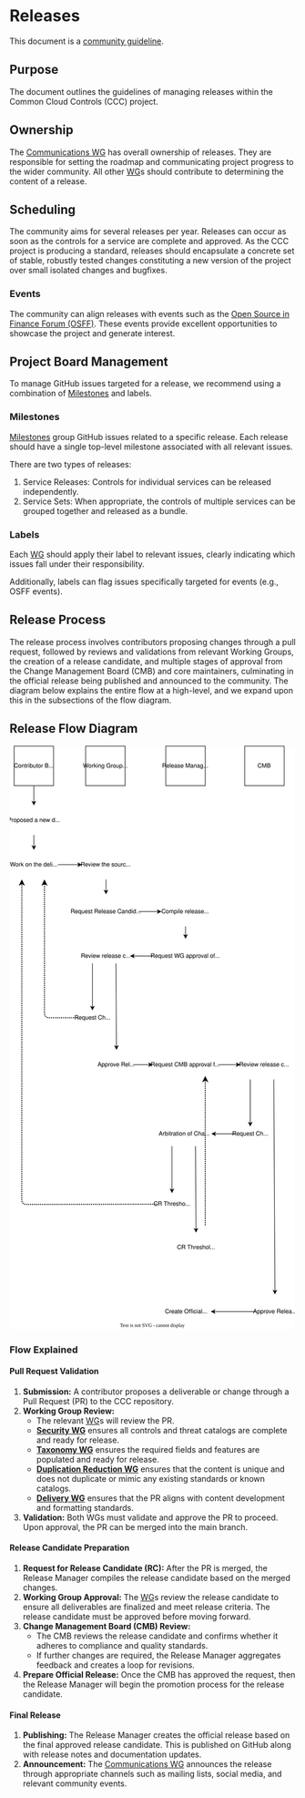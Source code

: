 # Releases

This document is a [community guideline].

## Purpose

The document outlines the guidelines of managing releases within the Common Cloud Controls (CCC) project.

## Ownership

The [Communications WG] has overall ownership of releases. They are responsible for setting the roadmap and communicating project progress to the wider community. All other [WG]s should contribute to determining the content of a release.

## Scheduling

The community aims for several releases per year. Releases can occur as soon as the controls for a service are complete and approved. As the CCC project is producing a standard, releases should encapsulate a concrete set of stable, robustly tested changes constituting a new version of the project over small isolated changes and bugfixes.

### Events

The community can align releases with events such as the [Open Source in Finance Forum (OSFF)](https://events.linuxfoundation.org/open-source-finance-forum/). These events provide excellent opportunities to showcase the project and generate interest.

## Project Board Management

To manage GitHub issues targeted for a release, we recommend using a combination of [Milestones] and labels.

### Milestones

[Milestones] group GitHub issues related to a specific release. Each release should have a single top-level milestone associated with all relevant issues.

There are two types of releases:

1. Service Releases: Controls for individual services can be released independently.
2. Service Sets: When appropriate, the controls of multiple services can be grouped together and released as a bundle.

### Labels

Each [WG] should apply their label to relevant issues, clearly indicating which issues fall under their responsibility.

Additionally, labels can flag issues specifically targeted for events (e.g., OSFF events).

## Release Process

The release process involves contributors proposing changes through a pull request, followed by reviews and validations from relevant Working Groups, the creation of a release candidate, and multiple stages of approval from the Change Management Board (CMB) and core maintainers, culminating in the official release being published and announced to the community. The diagram below explains the entire flow at a high-level, and we expand upon this in the subsections of the flow diagram.

## Release Flow Diagram

![Release Flow Diagram](./imgs/release-process.drawio.svg)

### Flow Explained

#### Pull Request Validation

1. **Submission:** A contributor proposes a deliverable or change through a Pull Request (PR) to the CCC repository.
2. **Working Group Review:**
   - The relevant [WG]s will review the PR.
   - **[Security WG]** ensures all controls and threat catalogs are complete and ready for release.
   - **[Taxonomy WG]** ensures the required fields and features are populated and ready for release.
   - **[Duplication Reduction WG]** ensures that the content is unique and does not duplicate or mimic any existing standards or known catalogs.
   - **[Delivery WG]** ensures that the PR aligns with content development and formatting standards.
3. **Validation:** Both WGs must validate and approve the PR to proceed. Upon approval, the PR can be merged into the main branch.

#### Release Candidate Preparation

1. **Request for Release Candidate (RC):** After the PR is merged, the Release Manager compiles the release candidate based on the merged changes.
2. **Working Group Approval:** The [WG]s review the release candidate to ensure all deliverables are finalized and meet release criteria. The release candidate must be approved before moving forward.
3. **Change Management Board (CMB) Review:**
   - The CMB reviews the release candidate and confirms whether it adheres to compliance and quality standards.
   - If further changes are required, the Release Manager aggregates feedback and creates a loop for revisions.
4. **Prepare Official Release:** Once the CMB has approved the request, then the Release Manager will begin the promotion process for the release candidate.

#### Final Release

1. **Publishing:** The Release Manager creates the official release based on the final approved release candidate. This is published on GitHub along with release notes and documentation updates.
2. **Announcement:** The [Communications WG] announces the release through appropriate channels such as mailing lists, social media, and relevant community events.

[WG]: ../community-groups.md#working-groups
[Security WG]: ../working-groups/security/charter.md
[Taxonomy WG]: ../working-groups/taxonomy/charter.md
[Delivery WG]: ../working-groups/delivery/charter.md
[Duplication Reduction WG]: ../working-groups/duplication-reduction/charter.md
[Communications WG]: ../working-groups/communications/charter.md
[community guideline]: ./README.md
[Milestones]: https://docs.github.com/en/issues/using-labels-and-milestones-to-track-work/about-milestones

